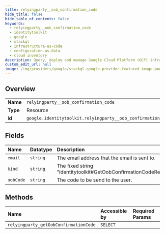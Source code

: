 ```yaml
---
title: relyingparty__oob_confirmation_code
hide_title: false
hide_table_of_contents: false
keywords:
  - relyingparty__oob_confirmation_code
  - identitytoolkit
  - google    
  - stackql
  - infrastructure-as-code
  - configuration-as-data
  - cloud inventory
description: Query, deploy and manage Google Cloud Platform (GCP) infrastructure and resources using SQL
custom_edit_url: null
image: /img/providers/google/stackql-google-provider-featured-image.png
---
```

  
    

## Overview
<table><tbody>
<tr><td><b>Name</b></td><td><code>relyingparty__oob_confirmation_code</code></td></tr>
<tr><td><b>Type</b></td><td>Resource</td></tr>
<tr><td><b>Id</b></td><td><code>google.identitytoolkit.relyingparty__oob_confirmation_code</code></td></tr>
</tbody></table>

## Fields
| Name | Datatype | Description |
|:-----|:---------|:------------|
| `email` | `string` | The email address that the email is sent to. |
| `kind` | `string` | The fixed string "identitytoolkit#GetOobConfirmationCodeResponse". |
| `oobCode` | `string` | The code to be send to the user. |
## Methods
| Name | Accessible by | Required Params |
|:-----|:--------------|:----------------|
| `relyingparty_getOobConfirmationCode` | `SELECT` |  |
